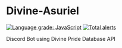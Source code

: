 # Divine-Asuriel

 [![Language grade: JavaScript](https://img.shields.io/lgtm/grade/javascript/g/cvasilivg/Divine-Asuriel.svg?logo=lgtm&logoWidth=18)](https://lgtm.com/projects/g/cvasilivg/Divine-Asuriel/context:javascript)
 [![Total alerts](https://img.shields.io/lgtm/alerts/g/cvasilivg/Divine-Asuriel.svg?logo=lgtm&logoWidth=18)](https://lgtm.com/projects/g/cvasilivg/Divine-Asuriel/alerts/)

 Discord Bot using Divine Pride Database API
